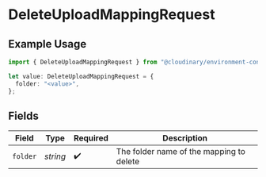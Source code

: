 # DeleteUploadMappingRequest

## Example Usage

```typescript
import { DeleteUploadMappingRequest } from "@cloudinary/environment-config/models/operations";

let value: DeleteUploadMappingRequest = {
  folder: "<value>",
};
```

## Fields

| Field                                    | Type                                     | Required                                 | Description                              |
| ---------------------------------------- | ---------------------------------------- | ---------------------------------------- | ---------------------------------------- |
| `folder`                                 | *string*                                 | :heavy_check_mark:                       | The folder name of the mapping to delete |